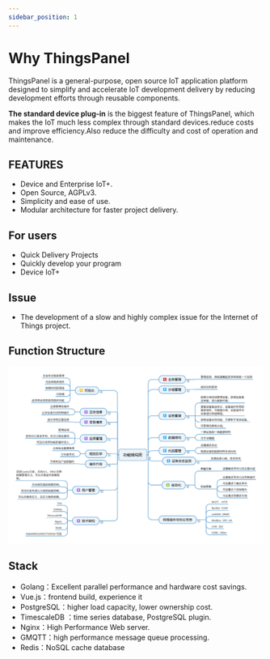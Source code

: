 ```yaml
---
sidebar_position: 1
---
```


# Why ThingsPanel

ThingsPanel is a general-purpose, open source IoT application platform designed to simplify and accelerate IoT development delivery by reducing development efforts through reusable components.

**The standard device plug-in** is the biggest feature of ThingsPanel, which makes the IoT much less complex through standard devices.reduce costs and improve efficiency.Also reduce the difficulty and cost of operation and maintenance.

## FEATURES

- Device and Enterprise IoT+.
- Open Source, AGPLv3.
- Simplicity and ease of use.
- Modular architecture for faster project delivery.
## For users
- Quick Delivery Projects
- Quickly develop your program
- Device IoT+
## Issue
- The development of a slow and highly complex issue for the Internet of Things project.
## Function Structure
![Function chart](./img/功能结构图.png)
## Stack
* Golang：Excellent parallel performance and hardware cost savings.
* Vue.js：frontend build, experience it
* PostgreSQL：higher load capacity, lower ownership cost.
* TimescaleDB ：time series database, PostgreSQL plugin.
* Nginx：High Performance Web server.
* GMQTT：high performance message queue processing.
* Redis：NoSQL cache database
